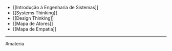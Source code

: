 - [[Introdução à Engenharia de Sistemas]]
- [[Systems Thinking]]
- [[Design Thinking]]
- [[Mapa de Atores]]
- [[Mapa de Empatia]]

---
#materia